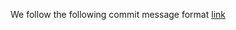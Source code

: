 We follow the following commit message format [link](https://github.com/angular/angular/blob/main/CONTRIBUTING.md#-commit-message-format)
